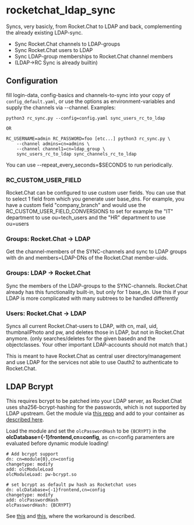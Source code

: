 # rocketchat_ldap_sync

Syncs, very basicly, from Rocket.Chat to LDAP and back, 
complementing the already existing LDAP-sync.

- Sync Rocket.Chat channels to LDAP-groups 
- Sync Rocket.Chat users to LDAP
- Sync LDAP-group memberships to Rocket.Chat channel members
- (LDAP->RC Sync is already builtin)

## Configuration

fill login-data, config-basics and channels-to-sync into your copy of 
`config_default.yaml`, or use the options as environment-variables and
supply the channels via --channel. Examples:

```
python3 rc_sync.py --config=config.yaml sync_users_rc_to_ldap

OR

RC_USERNAME=admin RC_PASSWORD=foo [etc...] python3 rc_sync.py \
    --channel admins=cn=admins \
    --channel channel1=cn=ldap_group \
    sync_users_rc_to_ldap sync_channels_rc_to_ldap 
```

You can use --repeat_every_seconds=$SECONDS to run periodically.

### RC_CUSTOM_USER_FIELD

Rocket.Chat can be configured to use custom user fields. You can use
that to select 1 field from which you generate user base_dns.
For example, you have a custom field "company_branch" and would use
the RC_CUSTOM_USER_FIELD_CONVERSIONS to set for example the "IT"
department to use ou=tech_users and the "HR" department to use ou=users

### Groups: Rocket.Chat -> LDAP

Get the channel-members of the SYNC-channels and sync to LDAP groups 
with dn and members=LDAP-DNs of the Rocket.Chat member-uids.

### Groups: LDAP -> Rocket.Chat

Sync the members of the LDAP-groups to the SYNC-channels. Rocket.Chat
already has this functionality built-in, but only for 1 base_dn. Use
this if your LDAP is more complicated with many subtrees to be handled
differently

### Users: Rocket.Chat -> LDAP

Syncs all current Rocket.Chat-users to LDAP, with cn, mail, uid, 
thumbnailPhoto and pw, and deletes those in LDAP, but not in 
Rocket.Chat anymore. 
(only searches/deletes for the given basedn and the objectclasses.
Your other important LDAP-accounts should not match that.)

This is meant to have Rocket.Chat as central user directory/management 
and use LDAP for the services not able to use Oauth2 to 
authenticate to Rocket.Chat.


## LDAP Bcrypt

This requires bcrypt to be patched into your LDAP server, as 
Rocket.Chat uses sha256-bcrypt-hashing for the passwords, which is not 
supported by LDAP upstream. Get the module via
[this repo](https://github.com/sistason/openldap-sha256-bcrypt) and
add to your container as
[described here](https://github.com/osixia/docker-openldap/issues/150).
 
Load the module and set the `olcPasswordHash` to be `{BCRYPT}` in 
the **olcDatabase={-1}frontend,cn=config**, as cn=config paramenters are 
evaluated before dynamic module loading! 

```
# Add bcrypt support
dn: cn=module{0},cn=config
changetype: modify
add: olcModuleLoad
olcModuleLoad: pw-bcrypt.so

# set bcrypt as default pw hash as Rocketchat uses
dn: olcDatabase={-1}frontend,cn=config
changetype: modify
add: olcPasswordHash
olcPasswordHash: {BCRYPT}
```

See 
[this](https://www.openldap.org/lists/openldap-software/200708/msg00084.html) 
and [this](http://www.openldap.org/its/index.cgi?findid=5082), where the
workaround is described.